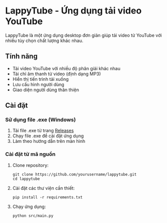 # LappyTube - Ứng dụng tải video YouTube

LappyTube là một ứng dụng desktop đơn giản giúp tải video từ YouTube với nhiều tùy chọn chất lượng khác nhau.

## Tính năng

- Tải video YouTube với nhiều độ phân giải khác nhau
- Tải chỉ âm thanh từ video (định dạng MP3)
- Hiển thị tiến trình tải xuống
- Lưu cấu hình người dùng
- Giao diện người dùng thân thiện

## Cài đặt

### Sử dụng file .exe (Windows)

1. Tải file .exe từ trang [Releases](https://github.com/yourusername/lappytube/releases)
2. Chạy file .exe để cài đặt ứng dụng
3. Làm theo hướng dẫn trên màn hình

### Cài đặt từ mã nguồn

1. Clone repository:
   ```
   git clone https://github.com/yourusername/lappytube.git
   cd lappytube
   ```

2. Cài đặt các thư viện cần thiết:
   ```
   pip install -r requirements.txt
   ```

3. Chạy ứng dụng:
   ```
   python src/main.py